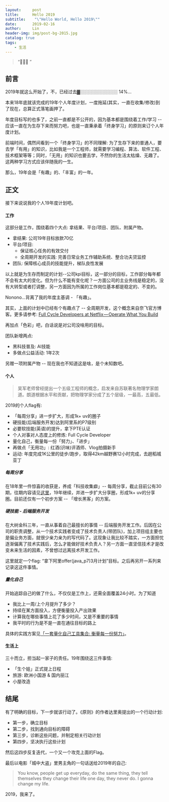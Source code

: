 ```yaml
---
layout:     post
title:      Hello 2019
subtitle:    "\"Hello World, Hello 2019\""
date:       2019-02-16
author:     Lin
header-img: img/post-bg-2015.jpg
catalog: true
tags:
    - 生活
---
```


> “🙉🙉🙉 ”

## 前言

2019年就这么开始了，不，已经过去▓░░░░░░░░░░░░ 14%...

本来18年底就该完成的19年个人年度计划，一度拖延(其实，一直在收集/修改)到了现在，总算正式落笔画押了。

年度目标写的也多了，之前一直都是不公开的，因为基本都是围绕着工作/学习 -- 应该一直在为生存下来而努力吧，也是一直秉承着「终身学习」的原则来订个人年度计划。

前端时间，偶然间看到一个「终身学习」的不同理解: 为了生存下来的普通人，要去学「有用」的知识，比如我是一个工程师，就需要学习编程、算法、软件工程、技术框架等等；同时，「无用」的知识也要去学，不然你的生活太枯燥、无趣了。这两种学习方式应该伴随我的一生。

那么，19年会是「有趣」的、「丰富」的一年。

## 正文

接下来说说我的个人19年度计划吧。

#### 工作

这部分是工作，围绕着四个大点: 拿结果、平台/项目、团队、附属产物。

* 拿结果: 公司19年目标放款70亿
* 平台/项目: 
    * 保证核心任务的有效交付
    * 全周期开发的实践: 完善日常业务工作辅助系统、整合功夫贷监控
* 团队: 保障核心成员的技能提升，梯队良性发展

以上就是为生存而制定的计划--公司kpi目标，这一部分的目标，工作部分每年都不会有太大的变化。但为什么不能有变化呢？一方面公司的主业务线是稳定的，没有大转型或者打调整，另一方面因为所属的工作岗位基本都是稳定的、不变的。

Nonono...背离了我的年度主基调 - 「有趣」。

其实，上面的计划中已经有个有趣点了 -- 全周期开发，这个概念来自奈飞官方博客。更多请参考: [Full Cycle Developers at Netflix — Operate What You Build](https://medium.com/netflix-techblog/full-cycle-developers-at-netflix-a08c31f83249)

再加点「色彩」吧，白话说是对公司没啥用的目标。

团队新增两点: 

* 黑科技普及: AI技能
* 多做点公益活动: 1年2次

另赠一项附属产物 -- 现在我也不知道这是啥，是个未知数吧。

#### 个人

> 吴军老师曾经提出一个五级工程师的概念，启发来自苏联著名物理学家朗道。朗道根据水平和贡献，把物理学家分成了五个层级，一最高，五最低。

2019的个人flag有:

* 「每周分享」进一步扩大，形成1k+ uv的圈子
* 硬技能(后端服务开发)达到阿里系的P7级别
* 必要软技能(英语)的提升，拿下PTE认证
* 个人对事对人态度上的修炼: Full Cycle Developer
* 量化自己，衡量每一份「努力」、「进步」
* 再做点「无用功」: 红酒(识味)评酒师、Vlog拍摄新手
* 运动: 年度完成1K公里的徒步/跑步，取得42km越野赛12小时完成，去趟稻城亚丁

##### 每周分享

在18年里一件惊喜的收获是，养成「科技收集癖」-- 每周分享，截止目前公有30期，往期内容请见[这里](https://www.jianshu.com/u/14491db53a63)，19年继续，并进一步扩大分享圈，形成1k+ uv的分享圈。目前还仅有一个初步方案 -- 「增长黑客」的方案。

##### 硬技能 - 后端服务开发

在大树金科三年，一直从事着自己最擅长的事情 -- 后端服务开发工作。后因在公司的职责调整，从一个技术实践者变成了技术负责人(带团队)，加上项目组主要也是偏业务方面，就很少亲力亲为的写代码了。这现象让我比较不踏实，一方面担忧逐渐偏离了技术实践后，怎么才能做好技术负责人？另一方面一直坚信技术才是改变未来生活的因素，不曾想过远离技术开发工作。

这里就定一个flag: “拿下阿里offer(java_p7)3月计划”目标。之后再另开一系列来记录这这件事情。

##### 量化自己

开始追踪自己的做了什么，不仅仅是工作上，还需全面覆盖24小时。为了知道

* 我比上一周/上个月提升了多少？
* 持续在某方面投入，方便衡量投入产出效果
* 计算我在哪些事情上花了多少时间，又是不重要的事情
* 我平时的行为是不是一直在通往目标的路上

具体的实践方案见[「一套量化自己工具集合: 衡量每一份努力」](https://www.jianshu.com/p/0cff1fd225e0)。

#### 生活上

三十而立，担当起一家子的责任。19年围绕这三件事情:

* 「生个娃」正式提上日程
* 旅游: 欧洲小国游 & 国内丽江
* 小屋改造

## 结尾

有了明确的目标，下一步就该行动了。《原则》的作者达里奥提出的一个行动计划:

* 第一步，确立目标
* 第二步，找到通向目标的障碍
* 第三步，诊断这些问题，并制定相关行动计划
* 第四步，坚决执行这些计划

然后这四步反复迭代，一个又一个攻克上面的Flag。

最后以电影「城中大盗」里男主角的一句话送给2019年的自己: 

> You know, people get up everyday, do the same thing, they tell themselves they change their life one day, they never do. I gonna change my life.

2019，我来了。

